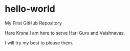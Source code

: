 # hello-world
My First GitHub Repository

Hare Krsna
I am here to serve Hari Guru and Vaishnavas. 

I will try my best to please them. 
